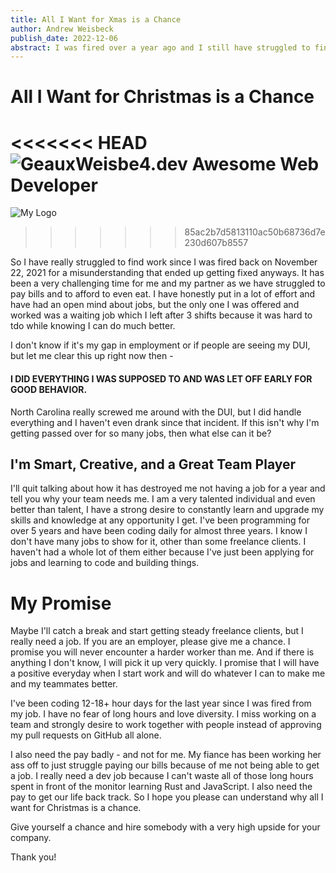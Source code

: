 ```yaml
---
title: All I Want for Xmas is a Chance
author: Andrew Weisbeck
publish_date: 2022-12-06
abstract: I was fired over a year ago and I still have struggled to find a job that is somewhat meaningful - employers please give me a chance.
---
```


# All I Want for Christmas is a Chance
<<<<<<< HEAD
![GeauxWeisbe4.dev Awesome Web Developer](https://res.cloudinary.com/tar-heel-dev-studio/image/upload/v1670070683/GEAUXWEISBECK42_stysnr.png)
=======
![My Logo](https://res.cloudinary.com/tar-heel-dev-studio/image/upload/v1670070683/GEAUXWEISBECK42_stysnr.png)
>>>>>>> 85ac2b7d5813110ac50b68736d7e230d607b8557

So I have really struggled to find work since I was fired back on November 22, 2021 for a misunderstanding
that ended up getting fixed anyways. It has been a very challenging time for me and my partner as we have 
struggled to pay bills and to afford to even eat. I have honestly put in a lot of effort and have had an open 
mind about jobs, but the only one I was offered and worked was a waiting job which I left after 3 shifts because
it was hard to tdo while knowing I can do much better.

I don't know if it's my gap in employment or if people are seeing my DUI, but let me clear this up right now
then - 

#### I DID EVERYTHING I WAS SUPPOSED TO AND WAS LET OFF EARLY FOR GOOD BEHAVIOR.

North Carolina really screwed me around with the DUI, but I did handle everything and I haven't even drank since 
that incident. If this isn't why I'm getting passed over for so many jobs, then what else can it be?

## I'm Smart, Creative, and a Great Team Player

I'll quit talking about how it has destroyed me not having a job for a year and tell you why your team 
needs me. I am a very talented individual and even better than talent, I have a strong desire to constantly 
learn and upgrade my skills and knowledge at any opportunity I get. I've been programming for over 5 years
and have been coding daily for almost three years. I know I don't have many jobs to show for it, other than
some freelance clients. I haven't had a whole lot of them either because I've just been applying for jobs 
and learning to code and building things.

# My Promise

Maybe I'll catch a break and start getting steady freelance clients, but I really need a job. If you are an
employer, please give me a chance. I promise you will never encounter a harder worker than me. And if there 
is anything I don't know, I will pick it up very quickly. I promise that I will have a positive everyday when 
I start work and will do whatever I can to make me and my teammates better.

I've been coding 12-18+ hour days for the last year since I was fired from my job. I have no fear of long 
hours and love diversity. I miss working on a team and strongly desire to work together with people instead 
of approving my pull requests on GitHub all alone. 

I also need the pay badly - and not for me. My fiance has been working her ass off to just struggle paying our 
bills because of me not being able to get a job. I really need a dev job because I can't waste all of those 
long hours spent in front of the monitor learning Rust and JavaScript. I also need the pay to get our life back 
track. So I hope you please can understand why all I want for Christmas is a chance.

Give yourself a chance and hire somebody with a very high upside for your company. 

 Thank you! 